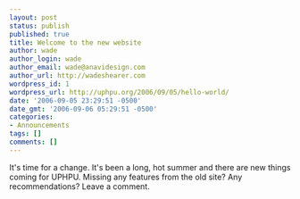```yaml
---
layout: post
status: publish
published: true
title: Welcome to the new website
author: wade
author_login: wade
author_email: wade@anavidesign.com
author_url: http://wadeshearer.com
wordpress_id: 1
wordpress_url: http://uphpu.org/2006/09/05/hello-world/
date: '2006-09-05 23:29:51 -0500'
date_gmt: '2006-09-06 05:29:51 -0500'
categories:
- Announcements
tags: []
comments: []
---
```

<p>It's time for a change. It's been a long, hot summer and there are new things coming for UPHPU. Missing any features from the old site? Any recommendations? Leave a comment.</p>
